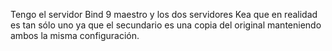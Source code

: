Tengo el servidor Bind 9 maestro y los dos servidores Kea que en realidad es tan sólo uno ya que el secundario es una copia del original manteniendo ambos la misma configuración.


